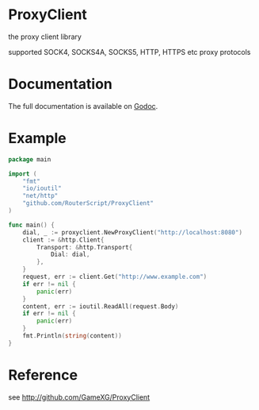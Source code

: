 # ProxyClient

the proxy client library

supported SOCK4, SOCKS4A, SOCKS5, HTTP, HTTPS etc proxy protocols

# Documentation

The full documentation is available on [Godoc](//godoc.org/github.com/RouterScript/ProxyClient).

# Example
```go
package main

import (
	"fmt"
	"io/ioutil"
	"net/http"
	"github.com/RouterScript/ProxyClient"
)

func main() {
	dial, _ := proxyclient.NewProxyClient("http://localhost:8080")
	client := &http.Client{
		Transport: &http.Transport{
			Dial: dial,
		},
	}
	request, err := client.Get("http://www.example.com")
	if err != nil {
		panic(err)
	}
	content, err := ioutil.ReadAll(request.Body)
	if err != nil {
		panic(err)
	}
	fmt.Println(string(content))
}
```

# Reference

see http://github.com/GameXG/ProxyClient
